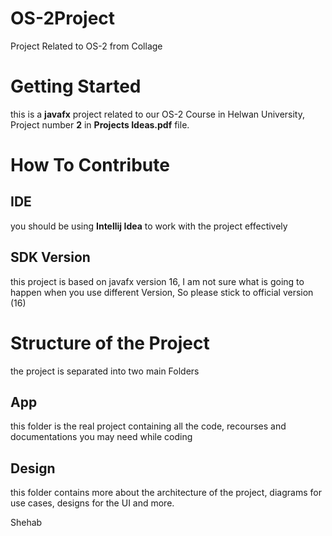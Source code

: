 # OS-2Project
Project Related to OS-2 from Collage



# Getting Started

this is a **javafx** project related to our OS-2 Course in Helwan University, Project number **2** in **Projects Ideas.pdf** file.


# How To Contribute
## IDE
you should be using **Intellij Idea** to work with the project effectively

## SDK Version
this project is based on javafx version 16, I am not sure what is going to happen when you use different Version, So please stick to official version (16)

# Structure of the Project
the project is separated into two main Folders

## App
this folder is the real project containing all the code, recourses and documentations you may need while coding

## Design
this folder contains more about the architecture of the project, diagrams for use cases, designs for the UI and more.


Shehab

